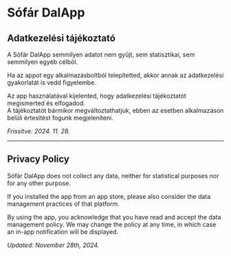 # Sófár DalApp
## Adatkezelési tájékoztató

A Sófár DalApp semmilyen adatot nem gyűjt, sem statisztikai, sem semmilyen egyéb célból.

Ha az appot egy alkalmazásboltból telepítetted, akkor annak az adatkezelési gyakorlatát is vedd figyelembe.

Az app használatával kijelented, hogy adatkezelési tájékoztatót megismerted és elfogadod.\
A tájékoztatót bármikor megváltoztathatjuk, ebben az esetben alkalmazáson belüli értesítést fogunk megjeleníteni.

*Frissítve: 2024. 11. 28.*

---

## Privacy Policy

Sófár DalApp does not collect any data, neither for statistical purposes nor for any other purpose.

If you installed the app from an app store, please also consider the data management practices of that platform.

By using the app, you acknowledge that you have read and accept the data management policy.
We may change the policy at any time, in which case an in-app notification will be displayed.

*Updated: November 28th, 2024.*
